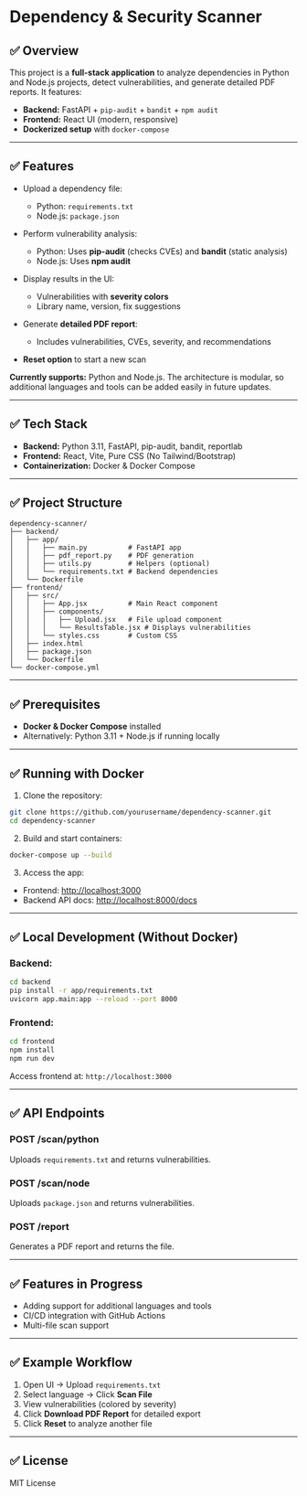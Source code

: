 # Dependency & Security Scanner

## ✅ Overview

This project is a **full-stack application** to analyze dependencies in Python and Node.js projects, detect vulnerabilities, and generate detailed PDF reports. It features:

* **Backend:** FastAPI + `pip-audit` + `bandit` + `npm audit`
* **Frontend:** React UI (modern, responsive)
* **Dockerized setup** with `docker-compose`

---

## ✅ Features

* Upload a dependency file:

  * Python: `requirements.txt`
  * Node.js: `package.json`
* Perform vulnerability analysis:

  * Python: Uses **pip-audit** (checks CVEs) and **bandit** (static analysis)
  * Node.js: Uses **npm audit**
* Display results in the UI:

  * Vulnerabilities with **severity colors**
  * Library name, version, fix suggestions
* Generate **detailed PDF report**:

  * Includes vulnerabilities, CVEs, severity, and recommendations
* **Reset option** to start a new scan

**Currently supports:** Python and Node.js. The architecture is modular, so additional languages and tools can be added easily in future updates.

---

## ✅ Tech Stack

* **Backend:** Python 3.11, FastAPI, pip-audit, bandit, reportlab
* **Frontend:** React, Vite, Pure CSS (No Tailwind/Bootstrap)
* **Containerization:** Docker & Docker Compose

---

## ✅ Project Structure

```
dependency-scanner/
├── backend/
│   ├── app/
│   │   ├── main.py          # FastAPI app
│   │   ├── pdf_report.py    # PDF generation
│   │   ├── utils.py         # Helpers (optional)
│   │   └── requirements.txt # Backend dependencies
│   └── Dockerfile
├── frontend/
│   ├── src/
│   │   ├── App.jsx          # Main React component
│   │   ├── components/
│   │   │   ├── Upload.jsx   # File upload component
│   │   │   └── ResultsTable.jsx # Displays vulnerabilities
│   │   └── styles.css       # Custom CSS
│   ├── index.html
│   ├── package.json
│   └── Dockerfile
└── docker-compose.yml
```

---

## ✅ Prerequisites

* **Docker & Docker Compose** installed
* Alternatively: Python 3.11 + Node.js if running locally

---

## ✅ Running with Docker

1. Clone the repository:

```bash
git clone https://github.com/yourusername/dependency-scanner.git
cd dependency-scanner
```

2. Build and start containers:

```bash
docker-compose up --build
```

3. Access the app:

* Frontend: [http://localhost:3000](http://localhost:3000)
* Backend API docs: [http://localhost:8000/docs](http://localhost:8000/docs)

---

## ✅ Local Development (Without Docker)

### Backend:

```bash
cd backend
pip install -r app/requirements.txt
uvicorn app.main:app --reload --port 8000
```

### Frontend:

```bash
cd frontend
npm install
npm run dev
```

Access frontend at: `http://localhost:3000`

---

## ✅ API Endpoints

### **POST /scan/python**

Uploads `requirements.txt` and returns vulnerabilities.

### **POST /scan/node**

Uploads `package.json` and returns vulnerabilities.

### **POST /report**

Generates a PDF report and returns the file.

---

## ✅ Features in Progress

* Adding support for additional languages and tools
* CI/CD integration with GitHub Actions
* Multi-file scan support

---

## ✅ Example Workflow

1. Open UI → Upload `requirements.txt`
2. Select language → Click **Scan File**
3. View vulnerabilities (colored by severity)
4. Click **Download PDF Report** for detailed export
5. Click **Reset** to analyze another file

---

## ✅ License

MIT License
